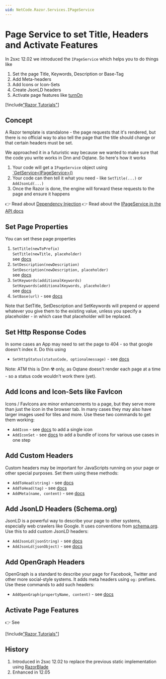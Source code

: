 ```yaml
---
uid: NetCode.Razor.Services.IPageService
---
```


# Page Service to set Title, Headers and Activate Features

In 2sxc 12.02 we introduced the `IPageService` which helps you to do things like

1. Set the page Title, Keywords, Description or Base-Tag
1. Add Meta-headers
1. Add Icons or Icon-Sets
1. Create JsonLD headers
1. Activate page features like [turnOn](xref:JsCode.TurnOn.Index)

[!include["Razor Tutorials"](~/shared/tutorials/razor.md)]

## Concept

A Razor template is standalone - the page requests that it's rendered, but there is no official way to also tell the page that the title should change or that certain headers must be set. 

We approached it in a futuristic way because we wanted to make sure that the code you write works in Dnn and Oqtane. So here's how it works

1. Your code will get a `IPageService` object using [`GetService\<IPageService\>()](xref:NetCode.DynamicCode.GetService)
1. Your code can then tell it what you need - like `SetTitle(...)` or `AddJsonLd(...)`
1. Once the Razor is done, the engine will forward these requests to the page and ensure it happens

👉 Read about [Dependency Injection](xref:NetCode.DependencyInjection.Index)
👉 Read about the [IPageService in the API docs](xref:ToSic.Sxc.Web.IPageService)

## Set Page Properties

You can set these page properties

1. `SetTitle(newToPrefix)`  
    `SetTitle(newTitle, placeholder)`  
    see [docs](xref:ToSic.Sxc.Web.IPageService.SetTitle*)
1. `SetDescription(newDescription)`  
    `SetDescription(newDescription, placeholder)`  
    see [docs](xref:ToSic.Sxc.Web.IPageService.SetDescription*)
1. `SetKeywords(additionalKeywords)`  
    `SetKeywords(additionalKeywords, placeholder)`  
    see [docs](xref:ToSic.Sxc.Web.IPageService.SetKeywords*)
1. `SetBase(url)` - see [docs](xref:ToSic.Sxc.Web.IPageService.SetBase*)

Note that SetTitle, SetDescription and SetKeywords will prepend or append whatever you give them to the existing value, unless you specify a placeholder - in which case that placeholder will be replaced. 

## Set Http Response Codes

In some cases an App may need to set the page to 404 - so that google doesn't index it. Do this using

* `SetHttpStatus(statusCode, optionalmessage)` - see [docs](xref:ToSic.Sxc.Web.IPageService.SetHttpStatus*)

Note: ATM this is Dnn ☢️ only, as Oqtane doesn't render each page at a time - so a status code wouldn't work there (yet).

## Add Icons and Icon-Sets like FavIcon

Icons / FavIcons are minor enhancements to a page, but they serve more than just the icon in the browser tab. In many cases they may also have larger images used for tiles and more. Use these two commands to get them working:

* `AddIcon` - see [docs](xref:ToSic.Sxc.Web.IPageService.AddIcon*) to add a single icon
* `AddIconSet` - see [docs](xref:ToSic.Sxc.Web.IPageService.AddIconSet*) to add a bundle of icons for various use cases in one step

## Add Custom Headers

Custom headers may be important for JavaScripts running on your page or other special purposes. Set them using these methods:

* `AddToHead(string)` - see [docs](xref:ToSic.Sxc.Web.IPageService.AddToHead(System.String))
* `AddToHead(tag)` - see [docs](xref:ToSic.Sxc.Web.IPageService.AddToHead(ToSic.Razor.Markup.TagBase))
* `AddMeta(name, content)` - see [docs](xref:ToSic.Sxc.Web.IPageService.AddMeta*)

## Add JsonLD Headers (Schema.org)

JsonLD is a powerful way to describe your page to other systems, especially web crawlers like Google. 
It uses conventions from [schema.org](https://schema.org). 
Use this to add custom JsonLD headers:

* `AddJsonLd(jsonString)` - see [docs](xref:ToSic.Sxc.Web.IPageService.AddJsonLd(System.String))
* `AddJsonLd(jsonObject)` - see [docs](xref:ToSic.Sxc.Web.IPageService.AddJsonLd(System.Object))

## Add OpenGraph Headers

OpenGraph is a standard to describe your page for Facebook, Twitter and other more social-style systems. 
It adds meta headers using `og:` prefixes. Use these commands to add such headers:

* `AddOpenGraph(propertyName, content)` - see [docs](xref:ToSic.Sxc.Web.IPageService.AddOpenGraph*)

## Activate Page Features

👉 See [](xref:NetCode.Razor.Services.IPageServiceActivate)


[!include["Razor Tutorials"](~/shared/tutorials/razor.md)]



## History

1. Introduced in 2sxc 12.02 to replace the previous static implementation using [RazorBlade](xref:NetCode.RazorBlade.Index)
1. Enhanced in 12.05